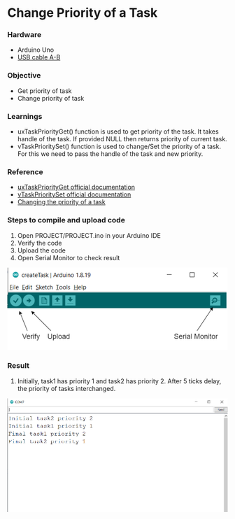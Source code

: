 # Change Priority of a Task
### Hardware
- Arduino Uno
- [USB cable A-B](https://www.amazon.in/USB-Cable-arduino-uno-mega/dp/B084VKTNLP/ref=pd_lpo_1?pd_rd_w=N7Qx4&content-id=amzn1.sym.6fa6e9ce-2890-49c2-bd25-c1096b5f4cf4&pf_rd_p=6fa6e9ce-2890-49c2-bd25-c1096b5f4cf4&pf_rd_r=YZ0KT4XQKZHN2RSCYX5Y&pd_rd_wg=dokhu&pd_rd_r=31a0a15f-7df9-4e6a-8f34-ae6a2ef744ce&pd_rd_i=B084VKTNLP&psc=1)

### Objective
- Get priority of task
- Change priority of task

### Learnings
- uxTaskPriorityGet() function is used to get priority of the task. It takes handle of the task. If provided NULL then returns priority of current task.
- vTaskPrioritySet() function is used to change/Set the priority of a task. For this we need to pass the handle of the task and new priority.

### Reference
- [uxTaskPriorityGet official documentation](https://www.freertos.org/a00128.html)
- [vTaskPrioritySet official documentation](https://www.freertos.org/a00129.html)
- [Changing the priority of a task](https://microcontrollerslab.com/changing-task-priority-using-freertos-arduino/)

### Steps to compile and upload code
1. Open PROJECT/PROJECT.ino in your Arduino IDE
2. Verify the code
3. Upload the code
4. Open Serial Monitor to check result

![Controls](images/controls.png)
### Result
1. Initially, task1 has priority 1 and task2 has priority 2. After 5 ticks delay, the priority of tasks interchanged.

![Result](images/result.PNG)
